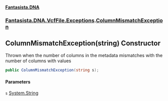 #### [Fantasista.DNA](index.md 'index')
### [Fantasista.DNA.VcfFile.Exceptions](Fantasista.DNA.VcfFile.Exceptions.md 'Fantasista.DNA.VcfFile.Exceptions').[ColumnMismatchException](Fantasista.DNA.VcfFile.Exceptions.ColumnMismatchException.md 'Fantasista.DNA.VcfFile.Exceptions.ColumnMismatchException')

## ColumnMismatchException(string) Constructor

Thrown when the number of columns in the metadata mismatches with the number of columns with values

```csharp
public ColumnMismatchException(string s);
```
#### Parameters

<a name='Fantasista.DNA.VcfFile.Exceptions.ColumnMismatchException.ColumnMismatchException(string).s'></a>

`s` [System.String](https://docs.microsoft.com/en-us/dotnet/api/System.String 'System.String')